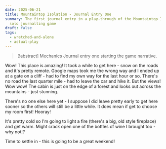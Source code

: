 ```yaml
---
date: 2025-06-21
title: Mountaintop Isolation - Journal Entry One
summary: The first journal entry in a play-through of the Mountaintop Isolation
  solo journalling game
draft: false
tags:
  - wretched-and-alone
  - actual-play
---
```

> [!abstract] Mechanics
> Journal entry one starting the game narrative.

Wow! This place is amazing! It took a while to get here - snow on the roads and it's pretty remote. Google maps took me the wrong way and I ended up at a gate on a cliff - had to find my own way for the last hour or so. There's no road the last quarter mile - had to leave the car and hike it. But the views! Wow wow! The cabin is just on the edge of a forest and looks out across the mountains - just stunning.

There's no one else here yet - I suppose I did leave pretty early to get here sooner so the others will still be a little while. It does mean if get to choose my room first! Hooray!

It's pretty cold so I'm going to light a fire (there's a big, old style fireplace) and get warm. Might crack open one of the bottles of wine I brought too - why not!?

Time to settle in - this is going to be a great weekend!
